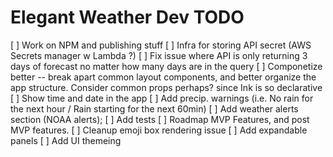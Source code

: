 # Elegant Weather Dev TODO

[ ] Work on NPM and publishing stuff
[ ] Infra for storing API secret (AWS Secrets manager w Lambda ?)
[ ] Fix issue where API is only returning 3 days of forecast no matter how many days are in the query
[ ] Componetize better -- break apart common layout components, and better organize the app structure. Consider common props perhaps? since Ink is so declarative
[ ] Show time and date in the app
[ ] Add precip. warnings (i.e. No rain for the next hour / Rain starting for the next 60min)
[ ] Add weather alerts section (NOAA alerts);
[ ] Add tests
[ ] Roadmap MVP Features, and post MVP features.
[ ] Cleanup emoji box rendering issue
[ ] Add expandable panels
[ ] Add UI themeing

